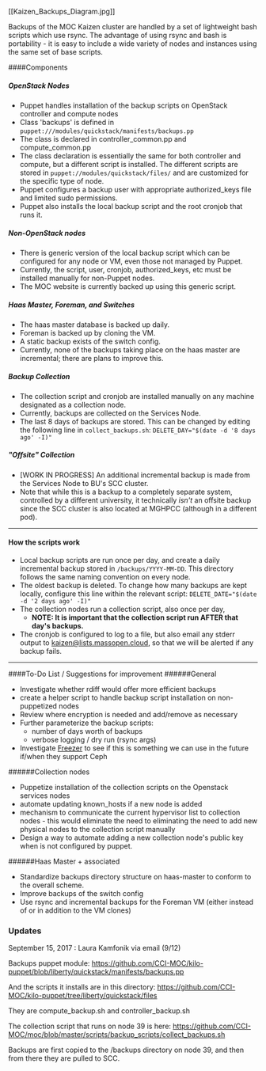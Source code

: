 [[Kaizen_Backups_Diagram.jpg]]

Backups of the MOC Kaizen cluster are handled by a set of lightweight bash scripts which use rsync.  The advantage of using rsync and bash is portability - it is easy to include a wide variety of nodes and instances using the same set of base scripts.


####Components

##### OpenStack Nodes  
* Puppet handles installation of the backup scripts on OpenStack controller and compute nodes
* Class 'backups' is defined in `puppet:///modules/quickstack/manifests/backups.pp`
* The class is declared in controller_common.pp and compute_common.pp
* The class declaration is essentially the same for both controller and compute, but a different script is installed.  The different scripts are stored in `puppet://modules/quickstack/files/` and are customized for the specific type of node.
* Puppet configures a backup user with appropriate authorized_keys file and limited sudo permissions.
* Puppet also installs the local backup script and the root cronjob that runs it.

##### Non-OpenStack nodes
* There is generic version of the local backup script which can be configured for any node or VM, even those not managed by Puppet.
* Currently, the script, user, cronjob, authorized_keys, etc must be installed manually for non-Puppet nodes.
* The MOC website is currently backed up using this generic script.

##### Haas Master, Foreman, and Switches
* The haas master database is backed up daily.
* Foreman is backed up by cloning the VM.
* A static backup exists of the switch config.
* Currently, none of the backups taking place on the haas master are incremental; there are plans to improve this.

##### Backup Collection
* The collection script and cronjob are installed manually on any machine designated as a collection node. 
* Currently, backups are collected on the Services Node.
* The last 8 days of backups are stored.  This can be changed by editing the following line in `collect_backups.sh`\:
     `DELETE_DAY="$(date -d '8 days ago' -I)"`

##### "Offsite" Collection
* [WORK IN PROGRESS] An additional incremental backup is made from the Services Node to BU's SCC cluster.
* Note that while this is a backup to a completely separate system, controlled by a different university, it technically *isn't* an offsite backup since the SCC cluster is also located at MGHPCC (although in a different pod).

***

#### How the scripts work
* Local backup scripts are run once per day, and create a daily incremental backup stored in `/backups/YYYY-MM-DD`.  This directory follows the same naming convention on every node.
* The oldest backup is deleted. To change how many backups are kept locally, configure this line within the relevant script\:
     `DELETE_DATE="$(date -d '2 days ago' -I)"`
* The collection nodes run a collection script, also once per day,
     * **NOTE: It is important that the collection script run AFTER that day's backups.**
* The cronjob is configured to log to a file, but also email any stderr output to kaizen@lists.massopen.cloud, so that we will be alerted if any backup fails.

***

####To-Do List / Suggestions for improvement
######General
* Investigate whether rdiff would offer more efficient backups
* create a helper script to handle backup script installation on non-puppetized nodes
* Review where encryption is needed and add/remove as necessary
* Further parameterize the backup scripts:
     * number of days worth of backups
     * verbose logging / dry run (rsync args)
* Investigate [Freezer](https://wiki.openstack.org/wiki/Freezer) to see if this is something we can use in the future if/when they support Ceph

######Collection nodes
* Puppetize installation of the collection scripts on the Openstack services nodes
* automate updating known_hosts if a new node is added
* mechanism to communicate the current hypervisor list to collection nodes - this would eliminate the need to eliminating the need to add new physical nodes to the collection script manually
* Design a way to automate adding a new collection node's public key when is not configured by puppet.
 
######Haas Master + associated 
* Standardize backups directory structure on haas-master to conform to the overall scheme.
* Improve backups of the switch config
* Use rsync and incremental backups for the Foreman VM (either instead of or in addition to the VM clones)

### Updates
September 15, 2017 : Laura Kamfonik via email (9/12)

Backups puppet module:
https://github.com/CCI-MOC/kilo-puppet/blob/liberty/quickstack/manifests/backups.pp

And the scripts it installs are in this directory:
https://github.com/CCI-MOC/kilo-puppet/tree/liberty/quickstack/files

They are compute_backup.sh and controller_backup.sh

The collection script that runs on node 39 is here:
https://github.com/CCI-MOC/moc/blob/master/scripts/backup_scripts/collect_backups.sh

Backups are first copied to the /backups directory on node 39, and then from there they are pulled to SCC.
    